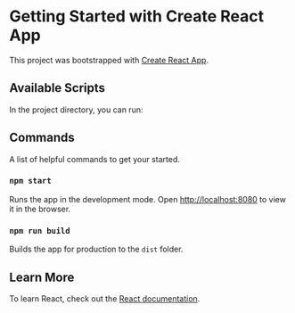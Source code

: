 # Getting Started with Create React App

This project was bootstrapped with [Create React App](https://github.com/facebook/create-react-app).

## Available Scripts

In the project directory, you can run:

## Commands

A list of helpful commands to get your started.

### `npm start`

Runs the app in the development mode.
Open [http://localhost:8080](http://localhost:8080) to view it in the browser.

### `npm run build`

Builds the app for production to the `dist` folder.

## Learn More

To learn React, check out the [React documentation](https://reactjs.org/).
